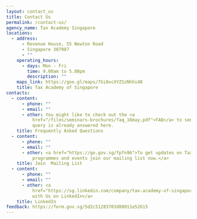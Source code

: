 ```yaml
---
layout: contact_us
title: Contact Us
permalink: /contact-us/
agency_name: Tax Academy Singapore
locations:
  - address:
      - Revenue House, 55 Newton Road
      - Singapore 307987
      - ""
    operating_hours:
      - days: Mon - Fri
        time: 9.00am to 5.00pm
        description: ""
    maps_link: https://goo.gl/maps/7Gi8xcXYZSzNhhi48
    title: Tax Academy of Singapore
contacts:
  - content:
      - phone: ""
      - email: ""
      - other: You might like to check out the <a
          href="/files/seminars-brochures/faq_16may.pdf">FAQ</a> to see if your
          query is already answered here.
    title: Frequently Asked Questions
  - content:
      - phone: ""
      - email: ""
      - other: <a href="https://go.gov.sg/fpfn96">To get updates on Tax Academy’s
          programmes and events join our mailing list now.</a>
    title: Join  Mailing List
  - content:
      - phone: ""
      - email: ""
      - other: <a
          href="https://sg.linkedin.com/company/tax-academy-of-singapore">Connect
          with Us on LinkedIn</a>
    title: LinkedIn
feedback: https://form.gov.sg/5d2c51283703d80011e52615
---
```

